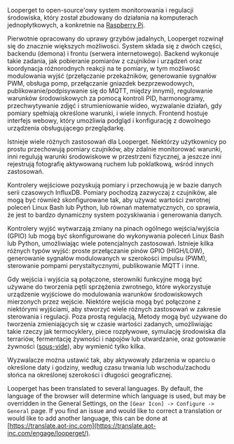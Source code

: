 Looperget to open-source'owy system monitorowania i regulacji środowiska, który został zbudowany do działania na komputerach jednopłytkowych, a konkretnie na [Raspberry Pi](https://en.wikipedia.org/wiki/Raspberry_Pi).

Pierwotnie opracowany do uprawy grzybów jadalnych, Looperget rozwinął się do znacznie większych możliwości. System składa się z dwóch części, backendu (demona) i frontu (serwera internetowego). Backend wykonuje takie zadania, jak pobieranie pomiarów z czujników i urządzeń oraz koordynacja różnorodnych reakcji na te pomiary, w tym możliwość modulowania wyjść (przełączanie przekaźników, generowanie sygnałów PWM, obsługa pomp, przełączanie gniazdek bezprzewodowych, publikowanie/podpisywanie się do MQTT, między innymi), regulowanie warunków środowiskowych za pomocą kontroli PID, harmonogramy, przechwytywanie zdjęć i strumieniowanie wideo, wyzwalanie działań, gdy pomiary spełniają określone warunki, i wiele innych. Frontend hostuje interfejs webowy, który umożliwia podgląd i konfigurację z dowolnego urządzenia obsługującego przeglądarkę.

Istnieje wiele różnych zastosowań dla Looperget. Niektórzy użytkownicy po prostu przechowują pomiary czujników, aby zdalnie monitorować warunki, inni regulują warunki środowiskowe w przestrzeni fizycznej, a jeszcze inni rejestrują fotografię aktywowaną ruchem lub poklatkową, wśród innych zastosowań.

Kontrolery wejściowe pozyskują pomiary i przechowują je w bazie danych serii czasowych InfluxDB. Pomiary pochodzą zazwyczaj z czujników, ale mogą być również skonfigurowane tak, aby używać wartości zwrotnej poleceń Linux Bash lub Python, lub równań matematycznych, co sprawia, że jest to bardzo dynamiczny system pozyskiwania i generowania danych.

Kontrolery wyjść wytwarzają zmiany na pinach ogólnego wejścia/wyjścia (GPIO) lub mogą być skonfigurowane do wykonywania poleceń Linux Bash lub Python, umożliwiając wiele potencjalnych zastosowań. Istnieje kilka różnych typów wyjść: proste przełączanie pinów GPIO (HIGH/LOW), generowanie sygnałów modulowanych w szerokości impulsu (PWM), sterowanie pompami perystaltycznymi, publikowanie MQTT i inne.

Gdy wejścia i wyjścia są połączone, sterowniki funkcyjne mogą być używane do tworzenia pętli sprzężenia zwrotnego, które wykorzystuje urządzenie wyjściowe do modulowania warunków środowiskowych mierzonych przez wejście. Niektóre wejścia mogą być połączone z niektórymi wyjściami, aby stworzyć wiele różnych zastosowań w zakresie sterowania i regulacji. Poza prostą regulacją, Metody mogą być używane do tworzenia zmieniających się w czasie wartości zadanych, umożliwiając takie rzeczy jak termocyklery, piece rozpływowe, symulację środowiska dla terrariów, fermentację żywności i napojów lub utwardzanie, oraz gotowanie żywności ([sous-vide](https://en.wikipedia.org/wiki/Sous-vide)), aby wymienić tylko kilka.

Wyzwalacze można ustawić tak, aby aktywowały zdarzenia w oparciu o określone daty i godziny, według czasu trwania lub wschodu/zachodu słońca na określonej szerokości i długości geograficznej.

Looperget has been translated to several languages. By default, the language of the browser will determine which language is used, but may be overridden in the General Settings, on the `[Gear Icon] -> Configure -> General` page. If you find an issue and would like to correct a translation or would like to add another language, this can be done at [https://translate.aot-inc.com](https://translate.aot-inc.com/engage/looperget/).
